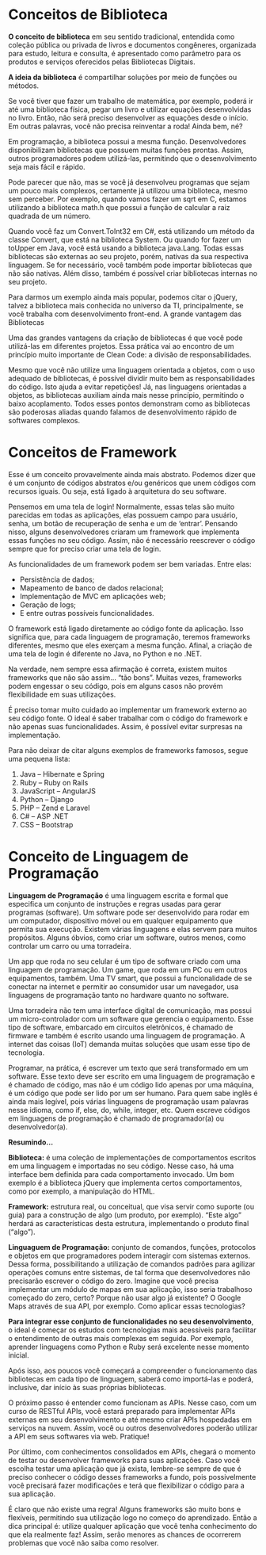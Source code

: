 # Conceitos de Biblioteca

**O conceito de biblioteca** em seu sentido tradicional, entendida como coleção pública ou privada de livros e documentos congêneres, organizada para estudo, leitura e consulta, é apresentado como parâmetro para os produtos e serviços oferecidos pelas Bibliotecas Digitais.

**A ideia da biblioteca** é compartilhar soluções por meio de funções ou métodos.

Se você tiver que fazer um trabalho de matemática, por exemplo, poderá ir até uma biblioteca física, pegar um livro e utilizar equações desenvolvidas no livro. Então, não será preciso desenvolver as equações desde o início. Em outras palavras, você não precisa reinventar a roda! Ainda bem, né?

Em programação, a biblioteca possui a mesma função. Desenvolvedores disponibilizam bibliotecas que possuem muitas funções prontas. Assim, outros programadores podem utilizá-las, permitindo que o desenvolvimento seja mais fácil e rápido.

Pode parecer que não, mas se você já desenvolveu programas que sejam um pouco mais complexos, certamente já utilizou uma biblioteca, mesmo sem perceber. Por exemplo, quando vamos fazer um sqrt em C, estamos utilizando a biblioteca math.h que possui a função de calcular a raiz quadrada de um número.

Quando você faz um Convert.ToInt32 em C#, está utilizando um método da classe Convert, que está na biblioteca System. Ou quando for fazer um toUpper em Java, você está usando a biblioteca java.Lang. Todas essas bibliotecas são externas ao seu projeto, porém, nativas da sua respectiva linguagem. Se for necessário, você também pode importar bibliotecas que não são nativas. Além disso, também é possível criar bibliotecas internas no seu projeto.

Para darmos um exemplo ainda mais popular, podemos citar o jQuery, talvez a biblioteca mais conhecida no universo da TI, principalmente, se você trabalha com desenvolvimento front-end.
A grande vantagem das Bibliotecas

Uma das grandes vantagens da criação de bibliotecas é que você pode utilizá-las em diferentes projetos. Essa prática vai ao encontro de um princípio muito importante de Clean Code: a divisão de responsabilidades. 

Mesmo que você não utilize uma linguagem orientada a objetos, com o uso adequado de bibliotecas, é possível dividir muito bem as responsabilidades do código. Isto ajuda a evitar repetições! Já, nas linguagens orientadas a objetos, as bibliotecas auxiliam ainda mais nesse princípio, permitindo o baixo acoplamento. Todos esses pontos demonstram como as bibliotecas são poderosas aliadas quando falamos de desenvolvimento rápido de softwares complexos.

# Conceitos de Framework

Esse é um conceito provavelmente ainda mais abstrato. Podemos dizer que é um conjunto de códigos abstratos e/ou genéricos que unem códigos com recursos iguais. Ou seja, está ligado à arquitetura do seu software.

Pensemos em uma tela de login! Normalmente, essas telas são muito parecidas em todas as aplicações, elas possuem campo para usuário, senha, um botão de recuperação de senha e um de ‘entrar’. Pensando nisso, alguns desenvolvedores criaram um framework que implementa essas funções no seu código. Assim, não é necessário reescrever o código sempre que for preciso criar uma tela de login.

As funcionalidades de um framework podem ser bem variadas. Entre elas:

* Persistência de dados;
* Mapeamento de banco de dados relacional;
* Implementação de MVC em aplicações web;
* Geração de logs;
* E entre outras possíveis funcionalidades.

O framework está ligado diretamente ao código fonte da aplicação. Isso significa que, para cada linguagem de programação, teremos frameworks diferentes, mesmo que eles exerçam a mesma função. Afinal, a criação de uma tela de login é diferente no Java, no Python e no .NET.

Na verdade, nem sempre essa afirmação é correta, existem muitos frameworks que não são assim… “tão bons”. Muitas vezes, frameworks podem engessar o seu código, pois em alguns casos não provém flexibilidade em suas utilizações.

É preciso tomar muito cuidado ao implementar um framework externo ao seu código fonte. O ideal é saber trabalhar com o código do framework e não apenas suas funcionalidades. Assim, é possível evitar surpresas na implementação.

Para não deixar de citar alguns exemplos de frameworks famosos, segue uma pequena lista:

1. Java – Hibernate e Spring
2. Ruby – Ruby on Rails
3. JavaScript – AngularJS
4. Python – Django
5. PHP – Zend e Laravel
6. C# – ASP .NET
7. CSS – Bootstrap

# Conceito de Linguagem de Programação

**Linguagem de Programação** é uma linguagem escrita e formal que especifica um conjunto de instruções e regras usadas para gerar programas (software). Um software pode ser desenvolvido para rodar em um computador, dispositivo móvel ou em qualquer equipamento que permita sua execução. Existem várias linguagens e elas servem para muitos propósitos. Alguns óbvios, como criar um software, outros menos, como controlar um carro ou uma torradeira.

Um app que roda no seu celular é um tipo de software criado com uma linguagem de programação. Um game, que roda em um PC ou em outros equipamentos, também. Uma TV smart, que possui a funcionalidade de se conectar na internet e permitir ao consumidor usar um navegador, usa linguagens de programação tanto no hardware quanto no software.

Uma torradeira não tem uma interface digital de comunicação, mas possui um micro-controlador com um software que gerencia o equipamento. Esse tipo de software, embarcado em circuitos eletrônicos, é chamado de firmware e também é escrito usando uma linguagem de programação. A internet das coisas (IoT) demanda muitas soluções que usam esse tipo de tecnologia.

Programar, na prática, é escrever um texto que será transformado em um software. Esse texto deve ser escrito em uma linguagem de programação e é chamado de código, mas não é um código lido apenas por uma máquina, é um código que pode ser lido por um ser humano. Para quem sabe inglês é ainda mais legível, pois várias linguagens de programação usam palavras nesse idioma, como if, else, do, while, integer, etc. Quem escreve códigos em linguagens de programação é chamado de programador(a) ou desenvolvedor(a).

**__Resumindo…__**

**Biblioteca:** é uma coleção de implementações de comportamentos escritos em uma linguagem e importadas no seu código. Nesse caso, há uma interface bem definida para cada comportamento invocado. Um bom exemplo é a biblioteca jQuery que implementa certos comportamentos, como por exemplo, a manipulação do HTML.

**Framework:** estrutura real, ou conceitual, que visa servir como suporte (ou guia) para a construção de algo (um produto, por exemplo). “Este algo” herdará as características desta estrutura, implementando o produto final (“algo”).

**Linguaguem de Programação:** conjunto de comandos, funções, protocolos e objetos em que programadores podem interagir com sistemas externos. Dessa forma, possibilitando a utilização de comandos padrões para agilizar operações comuns entre sistemas, de tal forma que desenvolvedores não precisarão escrever o código do zero. Imagine que você precisa implementar um módulo de mapas em sua aplicação, isso seria trabalhoso começado do zero, certo? Porque não usar algo já existente? O Google Maps através de sua API, por exemplo.
Como aplicar essas tecnologias?

**Para integrar esse conjunto de funcionalidades no seu desenvolvimento**, o ideal é começar os estudos com tecnologias mais acessíveis para facilitar o entendimento de outras mais complexas em seguida. Por exemplo, aprender linguagens como Python e Ruby será excelente nesse momento inicial.

Após isso, aos poucos você começará a compreender o funcionamento das bibliotecas em cada tipo de linguagem, saberá como importá-las e poderá, inclusive, dar início às suas próprias bibliotecas.

O próximo passo é entender como funcionam as APIs. Nesse caso, com um curso de RESTful APIs, você estará preparado para implementar APIs externas em seu desenvolvimento e até mesmo criar APIs hospedadas em serviços na nuvem. Assim, você ou outros desenvolvedores poderão utilizar a API em seus softwares via web.
Pratique!

Por último, com conhecimentos consolidados em APIs, chegará o momento de testar ou desenvolver frameworks para suas aplicações. Caso você escolha testar uma aplicação que já exista, lembre-se sempre de que é preciso conhecer o código desses frameworks a fundo, pois possivelmente você precisará fazer modificações e terá que flexibilizar o código para a sua aplicação.

É claro que não existe uma regra! Alguns frameworks são muito bons e flexíveis, permitindo sua utilização logo no começo do aprendizado. Então a dica principal é: utilize qualquer aplicação que você tenha conhecimento do que ela realmente faz! Assim, serão menores as chances de ocorrerem problemas que você não saiba como resolver.